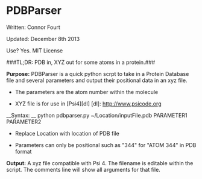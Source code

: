 PDBParser
=========
Written: Connor Fourt

Updated: December 8th 2013

Use? Yes. MIT License

###TL;DR: PDB in, XYZ out for some atoms in a protein.###

__Purpose:__ PDBParser is a quick python scrpt to take in a Protein Database file and several parameters and output their positional data in an xyz file. 

* The parameters are the atom number within the molecule

* XYZ file is for use in [Psi4][dl]
[dl]: http://www.psicode.org


__Syntax: __ python pdbparser.py ~/Location/inputFile.pdb PARAMETER1 PARAMETER2

* Replace Location with location of PDB file

* Parameters can only be positional such as "344" for "ATOM 344" in PDB format

__Output:__ A xyz file compatible with Psi 4. The filename is editable within the script. The comments line will show all arguments for that file.

